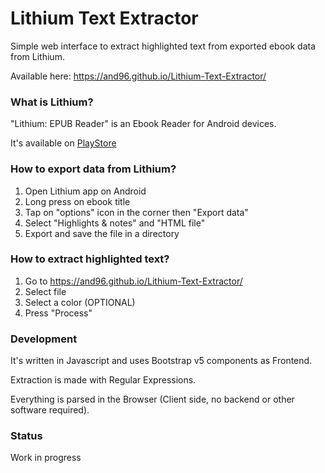 # Lithium Text Extractor
Simple web interface to extract highlighted text from exported ebook data from Lithium.

Available here: https://and96.github.io/Lithium-Text-Extractor/

### What is Lithium?
"Lithium: EPUB Reader" is an Ebook Reader for Android devices.

It's available on [PlayStore](https://play.google.com/store/apps/details?id=com.faultexception.reader)

### How to export data from Lithium?
1. Open Lithium app on Android
2. Long press on ebook title
3. Tap on "options" icon in the corner then "Export data"
4. Select "Highlights & notes" and "HTML file"
5. Export and save the file in a directory

### How to extract highlighted text?
1. Go to https://and96.github.io/Lithium-Text-Extractor/
2. Select file
3. Select a color (OPTIONAL)
4. Press "Process"

### Development
It's written in Javascript and uses Bootstrap v5 components as Frontend. 

Extraction is made with Regular Expressions.

Everything is parsed in the Browser (Client side, no backend or other software required).

### Status
Work in progress
